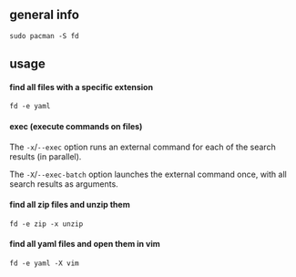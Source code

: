 ## general info

```
sudo pacman -S fd
```

## usage

#### find all files with a specific extension

```
fd -e yaml
```

#### exec (execute commands on files)

The `-x`/`--exec` option runs an external command for each of the search results (in parallel).

The `-X`/`--exec-batch` option launches the external command once, with all search results as arguments.

#### find all zip files and unzip them

```
fd -e zip -x unzip
```

#### find all yaml files and open them in vim

```
fd -e yaml -X vim
```
